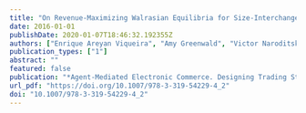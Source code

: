 ```yaml
---
title: "On Revenue-Maximizing Walrasian Equilibria for Size-Interchangeable Bidders"
date: 2016-01-01
publishDate: 2020-01-07T18:46:32.192355Z
authors: ["Enrique Areyan Viqueira", "Amy Greenwald", "Victor Naroditskiy", "Daniels Collins"]
publication_types: ["1"]
abstract: ""
featured: false
publication: "*Agent-Mediated Electronic Commerce. Designing Trading Strategies and Mechanisms for Electronic Markets - AMEC/TADA 2015, Istanbul, Turkey, May 4, 2015, and AMEC/TADA 2016, New York, NY, USA, July 10, 2016, Revised Selected Papers*"
url_pdf: "https://doi.org/10.1007/978-3-319-54229-4_2"
doi: "10.1007/978-3-319-54229-4_2"
---
```


